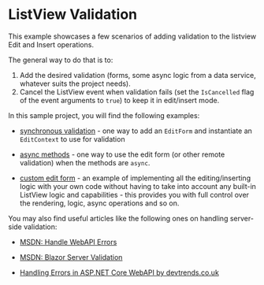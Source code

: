 # ListView Validation

This example showcases a few scenarios of adding validation to the listview Edit and Insert operations.

The general way to do that is to:

1. Add the desired validation (forms, some async logic from a data service, whatever suits the project needs).
1. Cancel the ListView event when validation fails (set the `IsCancelled` flag of the event arguments to `true`) to keep it in edit/insert mode.

In this sample project, you will find the following examples:

* [synchronous validation](ValidationExamples/Pages/BasicFormValidation.razor) - one way to add an `EditForm` and instantiate an `EditContext` to use for validation

* [async methods](ValidationExamples/Pages/AsyncMethods.razor) - one way to use the edit form (or other remote validation) when the methods are `async`.

* [custom edit form](ValidationExamples/Pages/CustomForm.razor) - an example of implementing all the editing/inserting logic with your own code without having to take into account any built-in ListView logic and capabilities - this provides you with full control over the rendering, logic, async operations and so on.

You may also find useful articles like the following ones on handling server-side validation:

* <a href="https://docs.microsoft.com/en-us/aspnet/core/web-api/handle-errors?view=aspnetcore-3.1" target="_blank">MSDN: Handle WebAPI Errors</a>

* <a href="https://docs.microsoft.com/en-us/aspnet/core/blazor/forms-validation?view=aspnetcore-3.1#server-validation" target="_blank">MSDN: Blazor Server Validation</a>

* <a href="https://www.devtrends.co.uk/blog/handling-errors-in-asp.net-core-web-api" target="_blank">Handling Errors in ASP.NET Core WebAPI by devtrends.co.uk</a>
